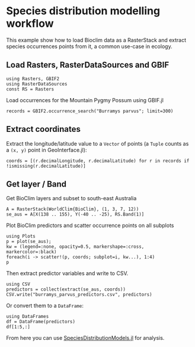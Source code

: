 # Species distribution modelling workflow

This example show how to load Bioclim data as a RasterStack 
and extract species occurrences points from it, a common use-case in ecology.

## Load Rasters, RasterDataSources and GBIF

````@example gbif
using Rasters, GBIF2
using RasterDataSources
const RS = Rasters
````

Load occurrences for the Mountain Pygmy Possum using GBIF.jl

````@example gbif
records = GBIF2.occurrence_search("Burramys parvus"; limit=300)
````

## Extract coordinates

Extract the longitude/latitude value to a `Vector` of points
(a `Tuple` counts as a `(x, y)` point in GeoInterface.jl):

````@example gbif
coords = [(r.decimalLongitude, r.decimalLatitude) for r in records if !ismissing(r.decimalLatitude)]
````

## Get layer / Band
Get BioClim layers and subset to south-east Australia

````@example gbif
A = RasterStack(WorldClim{BioClim}, (1, 3, 7, 12))
se_aus = A[X(138 .. 155), Y(-40 .. -25), RS.Band(1)]
````
Plot BioClim predictors and scatter occurrence points on all subplots

````@example gbif
using Plots
p = plot(se_aus);
kw = (legend=:none, opacity=0.5, markershape=:cross, markercolor=:black)
foreach(i -> scatter!(p, coords; subplot=i, kw...), 1:4)
p
````

Then extract predictor variables and write to CSV.
````@example gbif
using CSV
predictors = collect(extract(se_aus, coords))
CSV.write("burramys_parvus_predictors.csv", predictors)
````

Or convert them to a `DataFrame`:

````@example gbif
using DataFrames
df = DataFrame(predictors)
df[1:5,:]
````

From here you can use [SpeciesDistributionModels.jl](https://github.com/tiemvanderdeure/SpeciesDistributionModels.jl) for analysis.
